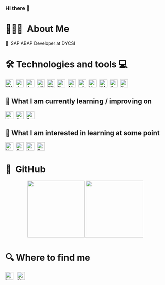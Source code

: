 ### Hi there 👋

<!--
**lagwy/lagwy** is a ✨ _special_ ✨ repository because its `README.md` (this file) appears on your GitHub profile.
Here are some ideas to get you started:
- 🔭 I’m currently working on ...
- 🌱 I’m currently learning ...
- 👯 I’m looking to collaborate on ...
- 🤔 I’m looking for help with ...
- 💬 Ask me about ...
- 📫 How to reach me: ...
- 😄 Pronouns: ...
- ⚡ Fun fact: ...
-->
# 👨🏾‍💻 &nbsp;About Me

💼 &nbsp;SAP ABAP Developer at DYCSI


# 🛠  Technologies and tools 💻

<div>
  <img src="https://img.shields.io/badge/PHP-282C34?logo=php" alt="PHP logo" title="PHP" height="25" />&nbsp;
  <img src="https://img.shields.io/badge/Python-282C34?logo=python" alt="JavaScript logo" title="JavaScript" height="25" />&nbsp;
  <img src="https://img.shields.io/badge/JavaScript-282C34?logo=javascript&logoColor=F7DF1E" alt="JavaScript logo" title="JavaScript" height="25" />&nbsp;
  <img src="https://img.shields.io/badge/HTML5-282C34?logo=html5&logoColor=E34F26" alt="HTML5 logo" title="HTML5" height="25" />&nbsp;
  <img src="https://img.shields.io/badge/CSS3-282C34?logo=css3" alt="CSS3 logo" title="CSS3" height="25" />&nbsp;
  <img src="https://img.shields.io/badge/Bootstrap-282C34?logo=bootstrap" alt="Bootstrap logo" title="Bootstrap" height="25" />&nbsp;
  <img src="https://img.shields.io/badge/MySQL-282C34?logo=mysql" alt="MySQL logo" title="MySQL" height="25" />&nbsp;
  <img src="https://img.shields.io/badge/git-282C34?logo=git" alt="git logo" title="git" height="25" />&nbsp;
  <img src="https://img.shields.io/badge/VS%20Code-282C34?logo=visual-studio-code&logoColor=007ACC" alt="Visual Studio Code logo" title="Visual Studio Code" height="25" />&nbsp;
  <img src="https://img.shields.io/badge/SAP%20ABAP-282C34?logo=sap" alt="SAP logo" title="SAP" height="25" />&nbsp;
  <img src="https://img.shields.io/badge/PowerBI-282C34?logo=powerbi" alt="PowerBI logo" title="PowerBI" height="25" />&nbsp;
  <img src="https://img.shields.io/badge/Google%20Cloud%20Platform-282C34?logo=googlecloud" alt="GoogleCloud logo" title="Google Cloud" height="25" />&nbsp;
</div>

## 📖  What I am currently learning / improving on

<div>
  <img src="https://img.shields.io/badge/Java-282C34?logo=java&logoColor=007ACC" alt="Java logo" title="Java" height="25" />&nbsp;
  <img src="https://img.shields.io/badge/Angular-282C34?logo=angular" alt="Angular logo" title="Angular" height="25" />&nbsp;
  <img src="https://img.shields.io/badge/Kotlin-282C34?logo=kotlin" alt="Kotlin logo" title="Android" height="25" />&nbsp;
</div>

## 👾  What I am interested in learning at some point

<div>
  <img src="https://img.shields.io/badge/Node.js-282C34?logo=node.js&logoColor=339933" alt="Node.js logo" title="Node.js" height="25" />&nbsp;
  <img src="https://img.shields.io/badge/Ruby-282C34?logo=ruby" alt="Ruby logo" title="Ruby" height="25" />&nbsp;
  <img src="https://img.shields.io/badge/Ruby%20On%20Rails-282C34?logo=ruby-on-rails" alt="Java logo" title="Java" height="25" />&nbsp;
  <img src="https://img.shields.io/badge/Tableau-282C34?logo=tableau" alt="Tableau logo" title="Tableau" height="25" />&nbsp;
</div>

# 🐙 &nbsp;GitHub

<p align="center">
  <a href="https://github.com/Oliver21">
    <img height="180em" src="https://github-readme-stats-eight-theta.vercel.app/api?username=Oliver21&show_icons=true&theme=algolia&include_all_commits=true&count_private=true"/>
    <img height="180em" src="https://github-readme-stats-eight-theta.vercel.app/api/top-langs/?username=Oliver21&layout=compact&langs_count=8&theme=algolia"/>
  </a>
</p>


# 🔍  Where to find me
[<img src="https://img.shields.io/badge/Oliver%20Mart%C3%ADnez%20Quiroz-0077B5?logo=linkedin" alt="LinkedIn logo" title="LinkedIn" height="25" />](https://www.linkedin.com/in/oliver10/)
&nbsp;
[<img src="https://img.shields.io/badge/oliver.mtz10@gmail.com-D14836?logo=gmail&logoColor=white" alt="Gmail logo" title="Gmail" height="25" />](mailto:oliver.mtz10@gmail.com)
&nbsp;